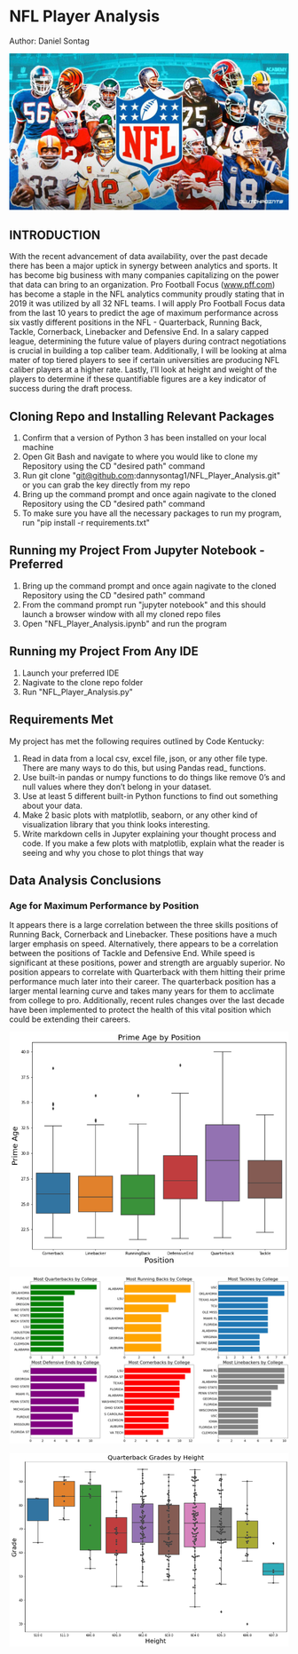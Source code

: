# NFL Player Analysis
Author: Daniel Sontag

![Screenshot](NFL_Players.png)


## INTRODUCTION

With the recent advancement of data availability, over the past decade there has been a major uptick in synergy between analytics and sports. It has become big business with many companies capitalizing on the power that data can bring to an organization. Pro Football Focus (www.pff.com) has become a staple in the NFL analytics community proudly stating that in 2019 it was utilized by all 32 NFL teams. I will apply Pro Football Focus data from the last 10 years to predict the age of maximum performance across six vastly different positions in the NFL - Quarterback, Running Back, Tackle, Cornerback, Linebacker and Defensive End. In a salary capped league, determining the future value of players during contract negotiations is crucial in building a top caliber team. Additionally, I will be looking at alma mater of top tiered players to see if certain universities are producing NFL caliber players at a higher rate. Lastly, I'll look at height and weight of the players to determine if these quantifiable figures are a key indicator of success during the draft process.


## Cloning Repo and Installing Relevant Packages
1. Confirm that a version of Python 3 has been installed on your local machine
3. Open Git Bash and navigate to where you would like to clone my Repository using the CD "desired path" command
4. Run git clone "git@github.com:dannysontag1/NFL_Player_Analysis.git" or you can grab the key directly from my repo
5. Bring up the command prompt and once again nagivate to the cloned Repository using the CD "desired path" command
6. To make sure you have all the necessary packages to run my program, run "pip install -r requirements.txt" 

## Running my Project From Jupyter Notebook - Preferred
1. Bring up the command prompt and once again nagivate to the cloned Repository using the CD "desired path" command
2. From the command prompt run "jupyter notebook" and this should launch a browser window with all my cloned repo files
3. Open "NFL_Player_Analysis.ipynb" and run the program

## Running my Project From Any IDE
1. Launch your preferred IDE
2. Nagivate to the clone repo folder
3. Run "NFL_Player_Analysis.py"


## Requirements Met
My project has met the following requires outlined by Code Kentucky:
1. Read in data from a local csv, excel file, json, or any other file type. There are many ways to do this, but using Pandas read_ functions.
2. Use built-in pandas or numpy functions to do things like remove 0’s and null values where they don’t belong in your dataset. 
3. Use at least 5 different built-in Python functions to find out something about your data.
4. Make 2 basic plots with matplotlib, seaborn, or any other kind of visualization library that you think looks interesting.
5. Write markdown cells in Jupyter explaining your thought process and code. If you make a few plots with matplotlib, explain what the reader is seeing and why you chose to plot things that way


## Data Analysis Conclusions
### Age for Maximum Performance by Position
It appears there is a large correlation between the three skills positions of Running Back, Cornerback and Linebacker. These positions have a much larger emphasis on speed. Alternatively, there appears to be a correlation between the positions of Tackle and Defensive End. While speed is significant at these positions, power and strength are arguably superior. No position appears to correlate with Quarterback with them hitting their prime performance much later into their career. The quarterback position has a larger mental learning curve and takes many years for them to acclimate from college to pro. Additionally, recent rules changes over the last decade have been implemented to protect the health of this vital position which could be extending their careers.

![Screenshot](Position_Grade_Boxplot.png)

![Screenshot](College_AlmaMater_Boxplot.png)

![Screenshot](QBHeight_vs_Grade_Boxplot.png)





